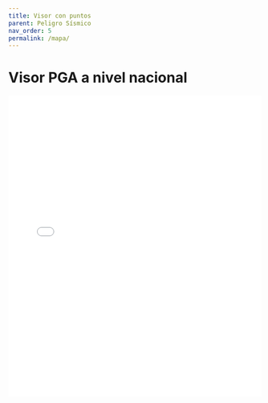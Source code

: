 ```yaml
---
title: Visor con puntos
parent: Peligro Sísmico
nav_order: 5
permalink: /mapa/
---
```

# Visor PGA a nivel nacional

<iframe src="../mapa_peru.html" width="100%" height="600" frameborder="0"></iframe>
